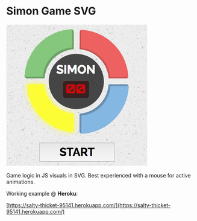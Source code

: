 # Simon Game SVG

![Simon Game Screenshot](https://raw.githubusercontent.com/marcaaron/simon-game/master/simon.png)

Game logic in JS visuals in SVG. Best experienced with a mouse for active animations.

Working example @ **Heroku**:

[https://salty-thicket-95141.herokuapp.com/](https://salty-thicket-95141.herokuapp.com/)
